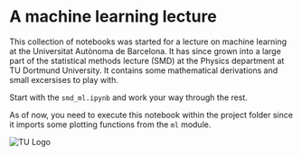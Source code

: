 # A machine learning lecture

This collection of notebooks was started for a lecture on machine learning at the Universitat Autònoma de Barcelona. 
It has since grown into a large part of the statistical methods lecture (SMD) at the Physics department at TU Dortmund University.
It contains some mathematical derivations and small excersises to play with.

Start with the `smd_ml.ipynb` and work your way through the rest. 

As of now, you need to execute this notebook within the project folder since it imports some plotting functions from the `ml` module.


![TU Logo](https://upload.wikimedia.org/wikipedia/commons/thumb/e/e6/Technische_Universit%C3%A4t_Dortmund_Logo.svg/800px-Technische_Universit%C3%A4t_Dortmund_Logo.svg.png)

